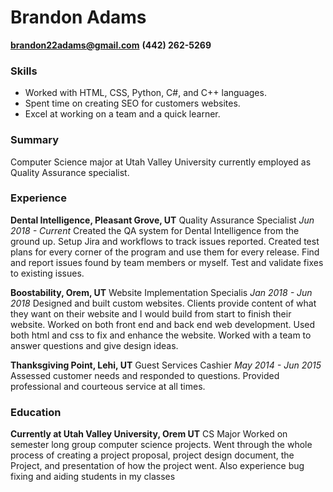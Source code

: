 # Brandon Adams
**brandon22adams@gmail.com**
**(442) 262-5269**

### Skills 
- Worked with HTML, CSS, Python,  C#, and C++ languages.
- Spent time on creating SEO for customers websites.
- Excel at working on a team and a quick learner.
  
### Summary
Computer Science major at Utah Valley University currently employed as Quality Assurance specialist. 

### Experience
**Dental Intelligence, Pleasant Grove, UT**	Quality Assurance Specialist
*Jun 2018 - Current*
Created the QA system for Dental Intelligence from the ground up. Setup Jira and workflows to track issues reported. Created test plans for every corner of the program and use them for every release. Find and report issues found by team members or myself. Test and validate fixes to existing issues.

**Boostability, Orem, UT** Website Implementation Specialis
*Jan 2018 - Jun 2018*
Designed and built custom websites. Clients provide content of what they want on their website and I would build from start to finish their website. Worked on both front end and back end web development. Used both html and css to fix and enhance the website. Worked with a team to answer questions and give design ideas.
	
**Thanksgiving Point, Lehi, UT** Guest Services Cashier
*May 2014 - Jun 2015*
Assessed customer needs and responded to questions. Provided professional and courteous service at all times.
    		
### Education
**Currently at Utah Valley University, Orem UT** CS Major
Worked on semester long group computer science projects. Went through the whole process of creating a project proposal, project design document, the Project, and presentation of how the project went. Also experience bug fixing and aiding students in my classes
